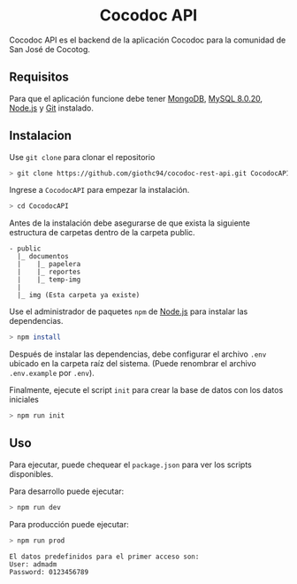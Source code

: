 <h1 align="center">Cocodoc API</h1>

Cocodoc API es el backend de la aplicación Cocodoc para la comunidad de San José de Cocotog.

## Requisitos

Para que el aplicación funcione debe tener [MongoDB](https://www.mongodb.com/), [MySQL 8.0.20](https://dev.mysql.com/downloads/mysql/), [Node.js](https://nodejs.org/en/) y [Git](https://git-scm.com/) instalado.

## Instalacion

Use `git clone` para clonar el repositorio

```bash
> git clone https://github.com/giothc94/cocodoc-rest-api.git CocodocAPI
```

Ingrese a `CocodocAPI` para empezar la instalación.
```bash
> cd CocodocAPI
```

Antes de la instalación debe asegurarse de que exista la siguiente estructura de carpetas dentro de la carpeta public.
```
- public
  |_ documentos
  |    |_ papelera
  |    |_ reportes
  |    |_ temp-img
  |
  |_ img (Esta carpeta ya existe)
```

Use el administrador de paquetes `npm` de [Node.js](https://nodejs.org/en/) para instalar las dependencias.

```bash
> npm install
```
Después de instalar las dependencias, debe configurar el archivo `.env` ubicado en la carpeta raíz del sistema. (Puede renombrar el archivo `.env.example` por `.env`).

Finalmente, ejecute el script `init` para crear la base de datos con los datos iniciales

```bash
> npm run init
```

## Uso
Para ejecutar, puede chequear el `package.json` para ver los scripts disponibles.

Para desarrollo puede ejecutar:
```bash
> npm run dev
```

Para producción puede ejecutar:
```bash
> npm run prod
```

```
El datos predefinidos para el primer acceso son:
User: admadm
Password: 0123456789
```
